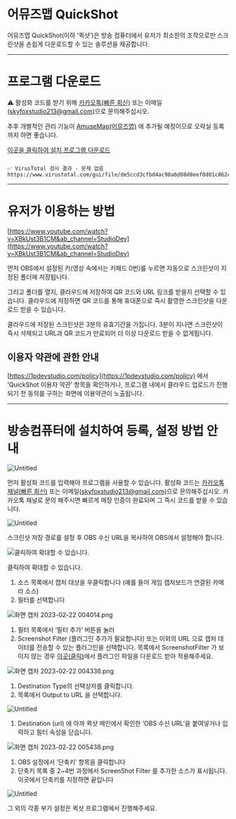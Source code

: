 # 어뮤즈맵 QuickShot

어뮤즈맵 QuickShot(이하 ‘퀵샷’)은 방송 컴퓨터에서 유저가 최소한의 조작으로만
스크린샷을 손쉽게 다운로드할 수 있는 솔루션을 제공합니다.

---

# 프로그램 다운로드

⚠️ 활성화 코드를 받기 위해 [카카오톡(빠른 회신)](https://pf.kakao.com/_sUDxjxj) 또는 이메일([skyfoxstudio213@gmail.com](mailto:skyfoxstudio213@gmail.com))으로 문의해주십시오.

추후 개별적인 관리 기능이 [AmuseMap(어뮤즈맵)](https://www.notion.so/QuickShot-075bd55b42874f9eaad3af1d5696d8d4) 에 추가될 예정이므로 오락실 등록까지 하면 좋습니다.


[이곳을 클릭하여 설치 프로그램 다운로드](https://github.com/OFox213/QuickShot/releases/download/Release/SetupQuickshot1000.msi)

###
    ✅ VirusTotal 검사 결과 - 문제 없음
    https://www.virustotal.com/gui/file/de5ccd3cfbd4ac98a6d08d8eef0d01c862c6449d6dc7c99d9f99962dfaed0938/detection


---

# 유저가 이용하는 방법

[https://www.youtube.com/watch?v=XBkUst3B1CM&ab_channel=StudioDev](https://www.youtube.com/watch?v=XBkUst3B1CM&ab_channel=StudioDev)

먼저 OBS에서 설정된 키(영상 속에서는 키패드 0번)를 누르면 자동으로
스크린샷이 지정된 폴더에 저장됩니다.

그리고 폴더를 열지, 클라우드에 저장하여 QR 코드와 URL 링크를 받을지 선택할 수 있습니다.
클라우드에 저장하면 QR 코드를 통해 휴대폰으로 즉시 촬영한 스크린샷을 다운로드 받을 수 있습니다.

클라우드에 저장된 스크린샷은 3분의 유효기간을 가집니다.
3분이 지나면 스크린샷이 즉시 삭제되고 URL과 QR 코드가 만료되어 더 이상 다운로드 받을 수 없게됩니다.

## 이용자 약관에 관한 안내

[https://1pdevstudio.com/policy](https://1pdevstudio.com/policy) 에서 ‘QuickShot 이용자 약관’ 항목을 확인하거나,
프로그램 내에서 클라우드 업로드가 진행되기 전 동의를 구하는 화면에 이용약관이 노출됩니다.

---

# 방송컴퓨터에 설치하여 등록, 설정 방법 안내

![Untitled](https://github.com/OFox213/QuickShot/blob/main/img/Untitled.png)

먼저 활성화 코드를 입력해야 프로그램을 사용할 수 있습니다.
활성화 코드는  [카카오톡 채널(빠른 회신)](https://pf.kakao.com/_sUDxjxj) 또는 이메일([skyfoxstudio213@gmail.com](mailto:skyfoxstudio213@gmail.com))으로 문의해주십시오.
카카오톡 채널로 문의 해주시면 빠르게 매장 인증이 완료되며 그 즉시 코드를 받을 수 있습니다.

![Untitled](https://github.com/OFox213/QuickShot/blob/main/img/Untitled%201.png)

스크린샷 저장 경로를 설정 후 OBS 수신 URL을 복사하여 OBS에서 설정해야 합니다.

![클릭하여 확대할 수 있습니다.](https://github.com/OFox213/QuickShot/blob/main/img/Untitled%202.png)

클릭하여 확대할 수 있습니다.

1. 소스 목록에서 캡처 대상을 우클릭합니다 (예를 들어 게임 캡처보드가 연결된 카메라 소스)
2. 필터를 선택합니다

![화면 캡처 2023-02-22 004014.png](https://github.com/OFox213/QuickShot/blob/main/img/%25ED%2599%2594%25EB%25A9%25B4_%25EC%25BA%25A1%25EC%25B2%2598_2023-02-22_004014.png?raw=true)

1. 필터 목록에서 ‘필터 추가’ 버튼을 눌러 
2. Screenshot Filter (플러그인 추가가 필요합니다) 또는 이외의 URL 으로 캡처 데이터를 전송할 수 있는 플러그인을 선택합니다.
목록에서 ScreenshotFilter 가 보이지 않는 경우 [이곳(클릭)](https://github.com/synap5e/obs-screenshot-plugin)에서 플러그인 파일을 다운로드 받아 적용해주세요.

    
![화면 캡처 2023-02-22 004336.png](https://github.com/OFox213/QuickShot/blob/main/img/%25ED%2599%2594%25EB%25A9%25B4_%25EC%25BA%25A1%25EC%25B2%2598_2023-02-22_004336.png)
    
1. Destination Type의 선택상자를 클릭합니다.
2. 목록에서 Output to URL 을 선택합니다.
    
![Untitled](https://github.com/OFox213/QuickShot/blob/main/img/Untitled%203.png)
    
1. Destination (url) 에 아까 퀵샷 메인에서 확인한 ‘OBS 수신 URL’을 붙여넣거나 입력하고 필터 속성을 닫습니다.
    
![화면 캡처 2023-02-22 005438.png](https://github.com/OFox213/QuickShot/blob/main/img/%25ED%2599%2594%25EB%25A9%25B4_%25EC%25BA%25A1%25EC%25B2%2598_2023-02-22_005438.png)
    
1. OBS 설정에서 ‘단축키’ 항목을 클릭합니다
2. 단축키 목록 중 2~4번 과정에서 ScreenShot Filter 를 추가한 소스가 표시됩니다. 이곳에서 단축키를 지정하면 끝입니다
    

![Untitled](https://github.com/OFox213/QuickShot/blob/main/img/Untitled%204.png)

그 외의 각종 부가 설정은 퀵샷 프로그램에서 진행해주세요.
